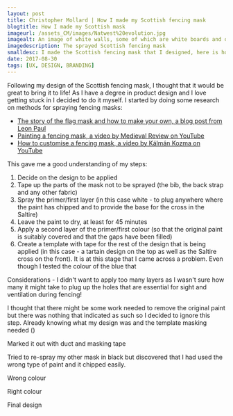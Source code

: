 ```yaml
---
layout: post
title: Christopher Mollard | How I made my Scottish fencing mask
blogtitle: How I made my Scottish mask
imageurl: /assets_CM/images/Natwest%20evolution.jpg
imagealt: An image of white walls, some of which are white boards and others which are not
imagedescription: The sprayed Scottish fencing mask
smalldesc: I made the Scottish fencing mask that I designed, here is how I did it and what I learned
date: 2017-08-30
tags: [UX, DESIGN, BRANDING]
---
```

<p>
Following my design of the Scottish fencing mask, I thought that it would be great to bring it to life!  As I have a degree in product design and I love getting stuck in I decided to do it myself. I started by doing some research on methods for spraying fencing masks:

<ul>
    <li><a href="https://www.leonpaul.com/blog/the-story-of-the-flag-mask-and-how-to-make-your-own/" target="_blank">The story of the flag mask and how to make your own, a blog post from Leon Paul</a></li>
    <li><a href="https://www.youtube.com/watch?v=Vm3IZgFvrBM" target="_blank">Painting a fencing mask, a video by Medieval Review on YouTube</a></li>
    <li><a href="https://www.youtube.com/watch?v=Sd4xcPezta0" target="_blank">How to customise a fencing mask, a video by Kálmán Kozma on YouTube</a></li>
</ul>

This gave me a good understanding of my steps:

<ol>
    <li>Decide on the design to be applied</li>
    <li>Tape up the parts of the mask not to be sprayed (the bib, the back strap and any other fabric)</li>
    <li>Spray the primer/first layer (in this case white - to plug anywhere where the paint has chipped and to provide the base for the cross in the Saltire)</li>
    <li>Leave the paint to dry, at least for 45 minutes</li>
    <li>Apply a second layer of the primer/first colour (so that the original paint is suitably covered and that the gaps have been filled)</li>
    <li>Create a template with tape for the rest of the design that is being applied (in this case - a tartain design on the top as well as the Saltire cross on the front).  It is at this stage that I came across a problem.  Even though I tested the colour of the blue that</li>
</ol>


Considerations - I didn't want to apply too many layers as I wasn't sure how many it might take to plug up the holes that are essential for sight and ventilation during fencing!

I thought that there might be some work needed to remove the original paint but there was nothing that indicated as such so I decided to ignore this step.  Already knowing what my design was and the template masking needed ()

Marked it out with duct and masking tape

Tried to re-spray my other mask in black but discovered that I had used the wrong type of paint and it chipped easily.

Wrong colour

Right colour

Final design
</p>